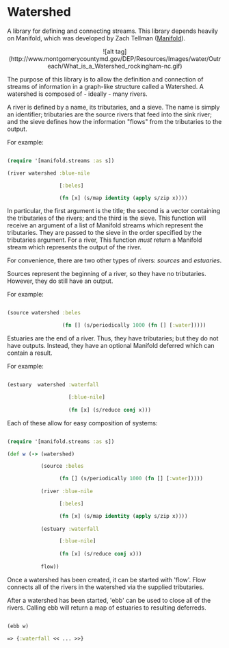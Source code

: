 Watershed
=========

A library for defining and connecting streams.  This library depends heavily on Manifold, which was developed by Zach Tellman ([Manifold](https://github.com/ztellman/manifold)).  

<center> ![alt tag](http://www.montgomerycountymd.gov/DEP/Resources/Images/water/Outreach/What_is_a_Watershed_rockingham-nc.gif) </center>

The purpose of this library is to allow the definition and connection of streams of information in a graph-like structure called a Watershed.  A watershed is composed of - ideally - many rivers.  

A river is defined by a name, its tributaries, and a sieve.  The name is simply an identifier; tributaries are the source rivers that feed into the sink river; and the sieve defines how the information "flows" from the tributaries to the output.

For example: 

```clojure

(require '[manifold.streams :as s])

(river watershed :blue-nile 

                 [:beles] 

                 (fn [x] (s/map identity (apply s/zip x))))

```

In particular, the first argument is the title; the second is a vector containing the tributaries of the rivers; and the third is the sieve.  This function will receive an argument of a list of Manifold streams which represent the tributaries. They are passed to the sieve in the order specified by the tributaries argument.  For a river, This function *must* return a Manifold stream which represents the output of the river.   

For convenience, there are two other types of rivers: *sources* and *estuaries*.  

Sources represent the beginning of a river, so they have no tributaries.  However, they do still have an output. 

For example:

```clojure

(source watershed :beles

                  (fn [] (s/periodically 1000 (fn [] [:water]))))

```


Estuaries are the end of a river.  Thus, they have tributaries; but they do not have outputs.  Instead, they have an optional Manifold deferred which can contain a result.  

For example: 

```clojure

(estuary  watershed :waterfall 

                    [:blue-nile]
          
                    (fn [x] (s/reduce conj x)))

```

Each of these allow for easy composition of systems: 

```clojure

(require '[manifold.streams :as s])

(def w (-> (watershed)

           (source :beles

                 (fn [] (s/periodically 1000 (fn [] [:water]))))
        
           (river :blue-nile 

                 [:beles] 

                 (fn [x] (s/map identity (apply s/zip x))))
                 
           (estuary :waterfall 

                 [:blue-nile]
          
                 (fn [x] (s/reduce conj x)))
        
           flow))

```
Once a watershed has been created, it can be started with 'flow'.  Flow connects all of the rivers in the watershed via the supplied tributaries.  

After a watershed has been started, 'ebb' can be used to close all of the rivers.  Calling ebb will return a map of estuaries to resulting deferreds.  

```clojure

(ebb w)

=> {:waterfall << ... >>}

```




